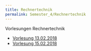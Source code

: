 ```yaml
---
title: Rechnertechnik
permalink: Semester_4/Rechnertechnik
---
```

Vorlesungen Rechnertechnik
* [Vorlesung 13.02.2018](Rechnertechnik/2018-02-13_rechnertechnik)
* [Vorlesung 15.02.2018](Rechnertechnik/2018-02-15_rechnertechnik)

